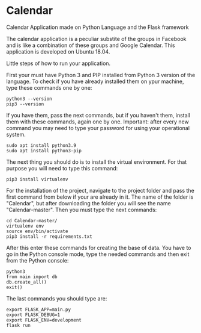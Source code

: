 # Calendar

Calendar Application made on Python Language and the Flask framework

The calendar application is a peculiar substite of the groups in Facebook and
is like a combination of these groups and Google Calendar. This application is
developed on Ubuntu 18.04.

Little steps of how to run your application.

First your must have Python 3 and PIP installed from Python 3 version of the language.
To check if you have already installed them on ypur machine, type these commands one by one:

```
python3 --version
pip3 --version
```

If you have them, pass the next commands, but if you haven't them, install them with
these commands, again one by one. Important: after every new command you may need to
type your password for using your operational system.

```
sudo apt install python3.9
sudo apt install python3-pip
```

The next thing you should do is to install the virtual environment. For that purpose
you will need to type this command:

```
pip3 install virtualenv
```

For the installation of the project, navigate to the project folder and pass the first 
command from below if your are already in it. The name of the folder is "Calendar", but
after downloading the folder you will see the name "Calendar-master". Then you must
type the next commands:

```
cd Calendar-master/
virtualenv env
source env/bin/activate
pip3 install -r requirements.txt
```

After this enter these commands for creating the base of data. You have to go in the
Python console mode, type the needed commands and then exit from the Python console:

```
python3
from main import db
db.create_all()
exit()
```

The last commands you should type are:

```
export FLASK_APP=main.py
export FLASK_DEBUG=1
export FLASK_ENV=development
flask run
```
